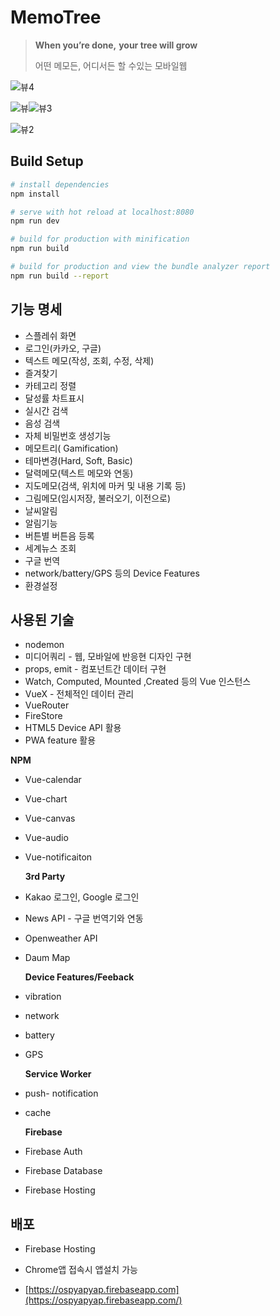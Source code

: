 # MemoTree

> **When you’re done,** **your tree will grow**  
>
> 어떤 메모든, 어디서든 할 수있는 모바일웹
>
> 

![뷰4](https://user-images.githubusercontent.com/49789734/62843500-309b3c00-bcf5-11e9-8994-0555bc80735d.png)


![뷰](https://user-images.githubusercontent.com/49789734/62843283-bc13cd80-bcf3-11e9-91a1-2741f958a047.png)![뷰3](https://user-images.githubusercontent.com/49789734/62843282-bc13cd80-bcf3-11e9-93e4-78440d998103.png)

![뷰2](https://user-images.githubusercontent.com/49789734/62843308-f0878980-bcf3-11e9-88df-36d8776a2176.png)

## Build Setup

``` bash
# install dependencies
npm install

# serve with hot reload at localhost:8080
npm run dev

# build for production with minification
npm run build

# build for production and view the bundle analyzer report
npm run build --report
```





## 기능 명세 

- 스플레쉬 화면
- 로그인(카카오, 구글)
- 텍스트 메모(작성, 조회, 수정, 삭제)
- 즐겨찾기 
- 카테고리 정렬
- 달성률 차트표시
- 실시간 검색
- 음성 검색
- 자체 비밀번호 생성기능
- 메모트리( Gamification)
- 테마변경(Hard, Soft, Basic)
- 달력메모(텍스트 메모와 연동)
- 지도메모(검색, 위치에 마커 및 내용 기록 등)
- 그림메모(임시저장, 불러오기, 이전으로)
- 날씨알림
- 알림기능 
- 버튼별 버튼음 등록
- 세계뉴스 조회
- 구글 번역 
- network/battery/GPS 등의 Device Features
- 환경설정



## 사용된 기술

- nodemon
- 미디어쿼리 - 웹, 모바일에 반응현 디자인 구현
- props, emit - 컴포넌트간 데이터 구현
- Watch, Computed, Mounted ,Created 등의 Vue 인스턴스
- VueX  - 전체적인 데이터 관리
- VueRouter
- FireStore
- HTML5 Device API 활용
- PWA feature 활용

 **NPM**

- Vue-calendar
- Vue-chart
- Vue-canvas
- Vue-audio
- Vue-notificaiton

  **3rd Party**

- Kakao 로그인, Google 로그인
- News API - 구글 번역기와 연동
- Openweather API
- Daum Map

   **Device Features/Feeback**

- vibration
- network
- battery
- GPS

   **Service Worker**

- push- notification
- cache 

   **Firebase**

- Firebase Auth
- Firebase Database
- Firebase Hosting



## 배포

- Firebase Hosting

- Chrome앱 접속시 앱설치 가능 

- [https://ospyapyap.firebaseapp.com](https://ospyapyap.firebaseapp.com/)

  



